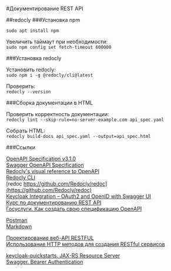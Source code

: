 #Документирование REST API 

##redocly
###Установка npm  

`sudo apt install npm`  

Увеличить таймаут при необходимости:  
`sudo npm config set fetch-timeout 600000`  

###Установка redocly

Установить redocly:  
`sudo npm i -g @redocly/cli@latest`  

Проверить:  
`redocly --version`  

###Сборка документации в HTML

Проверить корректность документации:  
`redocly lint --skip-rule=no-server-example.com api_spec.yaml`

Собрать HTML:  
`redocly build-docs api_spec.yaml --output=api_spec.html`

###Ссылки

[OpenAPI Specification v3.1.0](https://spec.openapis.org/oas/v3.1.0)  
[Swagger OpenAPI Specification ](https://swagger.io/specification/)  
[Redocly's visual reference to OpenAPI](https://redocly.com/docs/openapi-visual-reference/schemas/)  
[Redocly CLI](https://redocly.com/docs/cli/)  
[redoc https://github.com/Redocly/redoc](https://github.com/Redocly/redoc)  
[Keycloak Integration – OAuth2 and OpenID with Swagger UI](https://www.baeldung.com/keycloak-oauth2-openid-swagger)  
[Курс по документированию REST API](https://starkovden.github.io/index.html)  
[Госуслуги. Как создать свою спецификацию OpenAPI](https://info.gosuslugi.ru/articles/Как_создать_свою_спецификацию_OpenAPI/)	

[Postman](https://www.postman.com/)  
[Markdown](https://commonmark.org/)  

[Проектирование веб-API RESTFUL](https://learn.microsoft.com/ru-ru/azure/architecture/best-practices/api-design)  
[Использование HTTP методов для создания RESTful сервисов](https://restapitutorial.ru/lessons/httpmethods.html)

[keycloak-quickstarts. JAX-RS Resource Server](https://github.com/keycloak/keycloak-quickstarts/tree/latest/jakarta/jaxrs-resource-server)  
[Swagger. Bearer Authentication](https://swagger.io/docs/specification/authentication/bearer-authentication/)  
